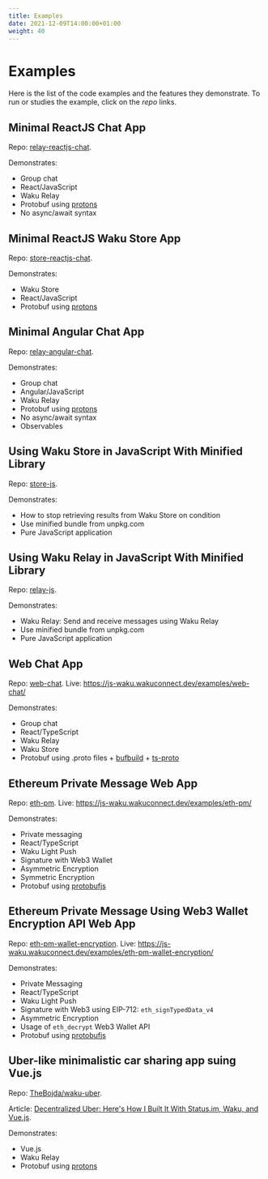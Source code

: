 ```yaml
---
title: Examples
date: 2021-12-09T14:00:00+01:00
weight: 40
---
```


# Examples

Here is the list of the code examples and the features they demonstrate.
To run or studies the example, click on the _repo_ links.

## Minimal ReactJS Chat App

Repo: [relay-reactjs-chat](https://github.com/status-im/js-waku/tree/master/examples/relay-reactjs-chat).

Demonstrates:

- Group chat
- React/JavaScript
- Waku Relay
- Protobuf using [protons](https://www.npmjs.com/package/protons)
- No async/await syntax

## Minimal ReactJS Waku Store App

Repo: [store-reactjs-chat](https://github.com/status-im/js-waku/tree/master/examples/store-reactjs-chat).

Demonstrates:

- Waku Store
- React/JavaScript
- Protobuf using [protons](https://www.npmjs.com/package/protons)

## Minimal Angular Chat App

Repo: [relay-angular-chat](https://github.com/status-im/js-waku/tree/master/examples/relay-angular-chat).

Demonstrates:

- Group chat
- Angular/JavaScript
- Waku Relay
- Protobuf using [protons](https://www.npmjs.com/package/protons)
- No async/await syntax
- Observables

## Using Waku Store in JavaScript With Minified Library

Repo: [store-js](https://github.com/status-im/js-waku/tree/master/examples/store-js).

Demonstrates:

- How to stop retrieving results from Waku Store on condition
- Use minified bundle from unpkg.com
- Pure JavaScript application

## Using Waku Relay in JavaScript With Minified Library

Repo: [relay-js](https://github.com/status-im/js-waku/tree/master/examples/relay-js).

Demonstrates:

- Waku Relay: Send and receive messages using Waku Relay
- Use minified bundle from unpkg.com
- Pure JavaScript application

## Web Chat App

Repo: [web-chat](https://github.com/status-im/js-waku/tree/master/examples/web-chat).
Live: https://js-waku.wakuconnect.dev/examples/web-chat/

Demonstrates:

- Group chat
- React/TypeScript
- Waku Relay
- Waku Store
- Protobuf using .proto files + [bufbuild](https://github.com/bufbuild/buf) + [ts-proto](https://www.npmjs.com/package/ts-proto)

## Ethereum Private Message Web App

Repo: [eth-pm](https://github.com/status-im/js-waku/tree/master/examples/eth-pm).
Live: https://js-waku.wakuconnect.dev/examples/eth-pm/

Demonstrates:

- Private messaging
- React/TypeScript
- Waku Light Push
- Signature with Web3 Wallet
- Asymmetric Encryption
- Symmetric Encryption
- Protobuf using [protobufjs](https://www.npmjs.com/package/protobufjs)

## Ethereum Private Message Using Web3 Wallet Encryption API Web App

Repo: [eth-pm-wallet-encryption](https://github.com/status-im/js-waku/tree/master/examples/eth-pm-wallet-encryption).
Live: https://js-waku.wakuconnect.dev/examples/eth-pm-wallet-encryption/

Demonstrates:

- Private Messaging
- React/TypeScript
- Waku Light Push
- Signature with Web3 using EIP-712: `eth_signTypedData_v4`
- Asymmetric Encryption
- Usage of `eth_decrypt` Web3 Wallet API
- Protobuf using [protobufjs](https://www.npmjs.com/package/protobufjs)

## Uber-like minimalistic car sharing app suing Vue.js

Repo: [TheBojda/waku-uber](https://github.com/TheBojda/waku-uber).

Article: [Decentralized Uber: Here's How I Built It With Status.im, Waku, and Vue.js](https://hackernoon.com/decentralized-uber-heres-how-i-built-it-with-statusim-waku-and-vuejs).

Demonstrates:

- Vue.js
- Waku Relay
- Protobuf using [protons](https://www.npmjs.com/package/protons)
